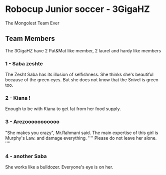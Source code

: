 # Robocup Junior soccer - 3GigaHZ

The Mongolest Team Ever

## Team Members

The 3GigaHZ have 2 Pat&Mat like member, 2 laurel and hardy like members

### 1 - Saba zeshte

The Zesht Saba has its illusion of selfishness. She thinks she's beautiful because of the green eyes. But she does not know that the Snivel is green too.

### 2 - Kiana !

Enough to be with Kiana to get fat from her food supply.

### 3 - Arezooooooooooo

"She makes you crazy", Mr.Rahmani said. The main expertise of this girl is Murphy's Law. and damage everything.
''''
Please do not leave her alone.
''''

### 4 - another Saba 

She works like a bulldozer. Everyone's eye is on her.